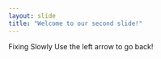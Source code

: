 ```yaml
---
layout: slide
title: "Welcome to our second slide!"
---
```

Fixing Slowly
Use the left arrow to go back!
